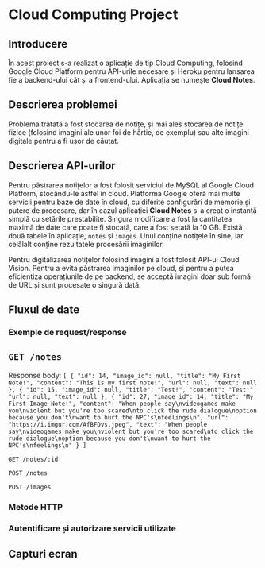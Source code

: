 # Cloud Computing Project

## Introducere

În acest proiect s-a realizat o aplicație de tip Cloud Computing, folosind Google Cloud Platform pentru API-urile necesare și Heroku pentru lansarea fie a backend-ului cât și a frontend-ului. Aplicația se numește **Cloud Notes**.

## Descrierea problemei

Problema tratată a fost stocarea de notițe, și mai ales stocarea de notițe fizice (folosind imagini ale unor foi de hârtie, de exemplu) sau alte imagini digitale pentru a fi ușor de căutat.

## Descrierea API-urilor

Pentru păstrarea notițelor a fost folosit serviciul de MySQL al Google Cloud Platform, stocându-le astfel în cloud. Platforma Google oferă mai multe servicii pentru baze de date în cloud, cu diferite configurări de memorie și putere de procesare, dar în cazul aplicației **Cloud Notes** s-a creat o instanță simplă cu setările prestabilite. Singura modificare a fost la cantitatea maximă de date care poate fi stocată, care a fost setată la 10 GB.
Există două tabele în aplicație, `notes` și `images`. Unul conține notițele în sine, iar celălalt conține rezultatele procesării imaginilor.

Pentru digitalizarea notițelor folosind imagini a fost folosit API-ul Cloud Vision. Pentru a evita păstrarea imaginilor pe cloud, și pentru a putea eficientiza operațiunile de pe backend, se acceptă imagini doar sub formă de URL și sunt procesate o singură dată.

## Fluxul de date

### Exemple de request/response

## `GET /notes`

Response body:
`[ { "id": 14, "image_id": null, "title": "My First Note!", "content": "This is my first note!", "url": null, "text": null }, { "id": 15, "image_id": null, "title": "Test!", "content": "Test!", "url": null, "text": null }, { "id": 27, "image_id": 14, "title": "My First Image Note!", "content": "When people say\nvideogames make you\nviolent but you're too scared\nto click the rude dialogue\noption because you don't\nwant to hurt the NPC's\nfeelings\n", "url": "https://i.imgur.com/AfBFDvs.jpeg", "text": "When people say\nvideogames make you\nviolent but you're too scared\nto click the rude dialogue\noption because you don't\nwant to hurt the NPC's\nfeelings\n" } ]`

`GET /notes/:id`

`POST /notes`

`POST /images`

### Metode HTTP

### Autentificare și autorizare servicii utilizate

## Capturi ecran
